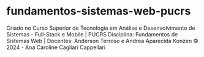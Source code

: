 # fundamentos-sistemas-web-pucrs
 Criado no Curso Superior de Tecnologia em Análise e Desenvolvimento de Sistemas - Full-Stack e Mobile | PUCRS Disciplina: Fundamentos de Sistemas Web | Docentes: Anderson Terroso e Andrea Aparecida Konzen © 2024 - Ana Caroline Cagliari Cappellari
